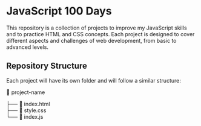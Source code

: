 # JavaScript 100 Days

This repository is a collection of projects to improve my JavaScript skills and to practice HTML and CSS concepts. Each project is designed to cover different aspects and challenges of web development, from basic to advanced levels.

## Repository Structure

Each project will have its own folder and will follow a similar structure:

📂 project-name <br />
  
  ├── 📜 index.html <br />
  ├── 📜 style.css <br />
  └── 📜 index.js <br />
